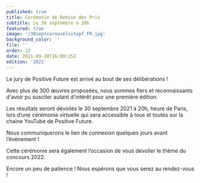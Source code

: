 ```yaml
---
published: true
title: Cérémonie de Remise des Prix
subtitle: Le 30 septembre à 20h
featured: true
image: '/30septcarouselsitepf_FR.jpg'
background_color: ''
file: ''
order: 12
date: 2021-09-30T16:00:25Z
edition: '2021'
---
```


Le jury de Positive Future est arrivé au bout de ses délibérations !

Avec plus de 300 œuvres proposées, nous sommes fiers et reconnaissants d'avoir pu susciter autant d'intérêt pour une première édition.

Les résultats seront dévoilés le 30 septembre 2021 à 20h, heure de Paris, lors d’une cérémonie virtuelle qui sera accessible à tous et toutes sur la chaine YouTube de Positive Future.

Nous communiquerons le lien de connexion quelques jours avant l’événement !

Cette cérémonie sera également l’occasion de vous dévoiler le thème du concours 2022.

Encore un peu de patience ! Nous espérons que vous serez au rendez-vous !

